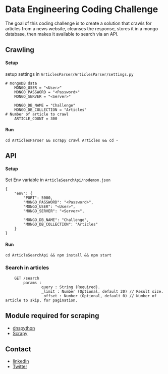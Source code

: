 # Data Engineering Coding Challenge

The goal of this coding challenge is to create a solution that crawls for articles from a news website, cleanses the response, stores it in a mongo database, then makes it available to search via an API.

## Crawling
#### Setup

setup settings in `ArticlesParser/ArticlesParser/settings.py`

```
# mongoDB data
    MONGO_USER = "<User>"
    MONGO_PASSWORD = "<Password>"
    MONGO_SERVER = "<Server>"

    MONGO_DB_NAME = "Challenge"
    MONGO_DB_COLLECTION = "Articles"
# Number of article to crawl
    ARTICLE_COUNT = 300
```
#### Run

```
cd ArticlesParser && scrapy crawl Articles && cd -
```
## API
#### Setup

Set Env variable in `ArticleSearchApi/nodemon.json`

```
{
    "env": {
        "PORT": 5000,
        "MONGO_PASSWORD": "<Password>",
        "MONGO_USER": "<User>",
        "MONGO_SERVER": "<Server>",

        "MONGO_DB_NAME": "Challenge",
        "MONGO_DB_COLLECTION": "Articles"
    }
}
```

#### Run

```
cd ArticleSearchApi && npm install && npm start
```

### Search in articles

```
    GET /search
        params :
                query : String (Required).
                _limit : Number (Optional, default 20) // Result size.
                _offset : Number (Optional, default 0) // Number of article to skip, for pagination.

```


## Module required for scraping
* [dnspython](http://www.dnspython.org/)
* [Scrapy](https://scrapy.org/)

## Contact
* [linkedIn](https://www.linkedin.com/in/kmoussai/)
* [Twitter](https://twitter.com/k_moussai)
